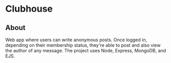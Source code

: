 # Clubhouse

## About

Web app where users can write anonymous posts. Once logged in, depending on their membership status, they're able to post and also view the author of any message.
The project uses Node, Express, MongoDB, and EJS.
